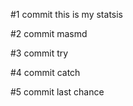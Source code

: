 #1 commit
this is my statsis

#2 commit
masmd

#3 commit
try

#4 commit
catch

#5 commit
last chance
